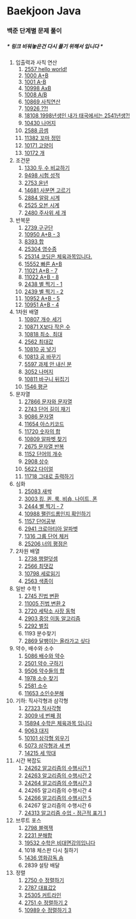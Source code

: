 # Baekjoon Java
### 백준 단계별 문제 풀이
##### * 링크 비워놓은건 다시 풀기 위해서 입니다 *

1. 입출력과 사칙 연산
   1. [2557 hello world!](https://github.com/wodnj5/Baekjoon/blob/main/src/Baekjoon2557.java)
   2. [1000 A+B](https://github.com/wodnj5/Baekjoon/blob/main/src/Baekjoon1000.java)
   3. [1001 A-B](https://github.com/wodnj5/Baekjoon/blob/main/src/Baekjoon1001.java)
   4. [10998 AxB](https://github.com/wodnj5/Baekjoon/blob/main/src/Baekjoon10998.java)
   5. [1008 A/B](https://github.com/wodnj5/Baekjoon/blob/main/src/Baekjoon1008.java)
   6. [10869 사칙연산](https://github.com/wodnj5/Baekjoon/blob/main/src/Baekjoon10869.java)
   7. [10926 ??!](https://github.com/wodnj5/Baekjoon/blob/main/src/Baekjoon10926.java)
   8. [18108 1998년생인 내가 태국에서는 2541년생?!](https://github.com/wodnj5/Baekjoon/blob/main/src/Baekjoon18108.java)
   9. [10430 나머지](https://github.com/wodnj5/Baekjoon/blob/main/src/Baekjoon10430.java)
   10. [2588 곱셈](https://github.com/wodnj5/Baekjoon/blob/main/src/Baekjoon2588.java)
   11. [11382 꼬마 정민](https://github.com/wodnj5/Baekjoon/blob/main/src/Baekjoon11382.java)
   12. [10171 고양이](https://github.com/wodnj5/Baekjoon/blob/main/src/Baekjoon10171.java)
   13. [10172 개](https://github.com/wodnj5/Baekjoon/blob/main/src/Baekjoon10172.java)
2. 조건문
   1. [1330 두 수 비교하기](https://github.com/wodnj5/Baekjoon/blob/main/src/Baekjoon1330.java)
   2. [9498 시험 성적](https://github.com/wodnj5/Baekjoon/blob/main/src/Baekjoon9498.java)
   3. [2753 윤년](https://github.com/wodnj5/Baekjoon/blob/main/src/Baekjoon2753.java)
   4. [14681 사분면 고르기](https://github.com/wodnj5/Baekjoon/blob/main/src/Baekjoon14681.java)
   5. [2884 알람 시계](https://github.com/wodnj5/Baekjoon/blob/main/src/Baekjoon2884.java)
   6. [2525 오븐 시계](https://github.com/wodnj5/Baekjoon/blob/main/src/Baekjoon2525.java)
   7. [2480 주사위 세 개](https://github.com/wodnj5/Baekjoon/blob/main/src/Baekjoon2480.java)
3. 반복문
   1. [2739 구구단](https://github.com/wodnj5/Baekjoon/blob/main/src/Baekjoon2739.java)
   2. [10950 A+B - 3](https://github.com/wodnj5/Baekjoon/blob/main/src/Baekjoon10950.java)
   3. [8393 합](https://github.com/wodnj5/Baekjoon/blob/main/src/Baekjoon8393.java)
   4. [25304 영수증](https://github.com/wodnj5/Baekjoon/blob/main/src/Baekjoon25304.java)
   5. [25314 코딩은 체육과목입니다.](https://github.com/wodnj5/Baekjoon/blob/main/src/Baekjoon25314.java)
   6. [15552 빠른 A+B](https://github.com/wodnj5/Baekjoon/blob/main/src/Baekjoon15552.java)
   7. [11021 A+B - 7](https://github.com/wodnj5/Baekjoon/blob/main/src/Baekjoon11021.java)
   8. [11022 A+B - 8](https://github.com/wodnj5/Baekjoon/blob/main/src/Baekjoon11022.java)
   9. [2438 별 찍기 - 1](https://github.com/wodnj5/Baekjoon/blob/main/src/Baekjoon2438.java)
   10. [2439 별 찍기 - 2](https://github.com/wodnj5/Baekjoon/blob/main/src/Baekjoon2439.java)
   11. [10952 A+B - 5](https://github.com/wodnj5/Baekjoon/blob/main/src/Baekjoon10952.java)
   12. [10951 A+B - 4](https://github.com/wodnj5/Baekjoon/blob/main/src/Baekjoon10951.java)
4. 1차원 배열
   1. [10807 개수 세기](https://github.com/wodnj5/Baekjoon/blob/main/src/Baekjoon10807.java)
   2. [10871 X보다 작은 수](https://github.com/wodnj5/Baekjoon/blob/main/src/Baekjoon10871.java)
   3. [10818 최소, 최대](https://github.com/wodnj5/Baekjoon/blob/main/src/Baekjoon10818.java)
   4. [2562 최대값](https://github.com/wodnj5/Baekjoon/blob/main/src/Baekjoon2562.java)
   5. [10810 공 넣기](https://github.com/wodnj5/Baekjoon/blob/main/src/Baekjoon10810.java)
   6. [10813 공 바꾸기](https://github.com/wodnj5/Baekjoon/blob/main/src/Baekjoon10813.java)
   7. [5597 과제 안 내신 분](https://github.com/wodnj5/Baekjoon/blob/main/src/Baekjoon5597.java)
   8. [3052 나머지](https://github.com/wodnj5/Baekjoon/blob/main/src/Baekjoon3052.java)
   9. [10811 바구니 뒤집기](https://github.com/wodnj5/Baekjoon/blob/main/src/Baekjoon10811.java)
   10. [1546 평균](https://github.com/wodnj5/Baekjoon/blob/main/src/Baekjoon1546.java)
5. 문자열
   1. [27866 문자와 문자열](https://github.com/wodnj5/Baekjoon/blob/main/src/Baekjoon27866.java)
   2. [2743 단어 길이 재기](https://github.com/wodnj5/Baekjoon/blob/main/src/Baekjoon2743.java)
   3. [9086 문자열](https://github.com/wodnj5/Baekjoon/blob/main/src/Baekjoon9086.java)
   4. [11654 아스키코드](https://github.com/wodnj5/Baekjoon/blob/main/src/Baekjoon11654.java)
   5. [11720 숫자의 합](https://github.com/wodnj5/Baekjoon/blob/main/src/Baekjoon11720.java)
   6. [10809 알파벳 찾기](https://github.com/wodnj5/Baekjoon/blob/main/src/Baekjoon10809.java)
   7. [2675 문자열 반복](https://github.com/wodnj5/Baekjoon/blob/main/src/Baekjoon2675.java)
   8. [1152 단어의 개수](https://github.com/wodnj5/Baekjoon/blob/main/src/Baekjoon1152.java)
   9. [2908 상수](https://github.com/wodnj5/Baekjoon/blob/main/src/Baekjoon2908.java)
   10. [5622 다이얼](https://github.com/wodnj5/Baekjoon/blob/main/src/Baekjoon5622.java)
   11. [11718 그대로 출력하기](https://github.com/wodnj5/Baekjoon/blob/main/src/Baekjoon11718.java)
6. 심화
   1. [25083 새싹](https://github.com/wodnj5/Baekjoon/blob/main/src/Baekjoon25803.java)
   2. [3003 킹, 퀸, 룩, 비숍, 나이트, 폰](https://github.com/wodnj5/Baekjoon/blob/main/src/Baekjoon3003.java)
   3. [2444 별 찍기 - 7](https://github.com/wodnj5/Baekjoon/blob/main/src/Baekjoon2444.java)
   4. [10988 팰린드롬인지 확인하기](https://github.com/wodnj5/Baekjoon/blob/main/src/Baekjoon10988.java)
   5. [1157 단어공부](https://github.com/wodnj5/Baekjoon/blob/main/src/Baekjoon1157.java)
   6. [2941 크로아티아 알파벳](https://github.com/wodnj5/Baekjoon/blob/main/src/Baekjoon2941.java)
   7. [1316 그룹 단어 체커](https://github.com/wodnj5/Baekjoon/blob/main/src/Baekjoon1316.java)
   8. [25206 너의 평점은](https://github.com/wodnj5/Baekjoon/blob/main/src/Baekjoon25206.java)
7. 2차원 배열
   1. [2738 행렬덧셈](https://github.com/wodnj5/Baekjoon/blob/main/src/Baekjoon2738.java)
   2. [2566 최댓값](https://github.com/wodnj5/Baekjoon/blob/main/src/Baekjoon2566.java)
   3. [10798 세로읽기](https://github.com/wodnj5/Baekjoon/blob/main/src/Baekjoon10798.java)
   4. [2563 색종이](https://github.com/wodnj5/Baekjoon/blob/main/src/Baekjoon2563.java)
8. 일반 수학 1
   1. [2745 진법 변환](https://github.com/wodnj5/Baekjoon/blob/main/src/Baekjoon2745.java)
   2. [11005 진법 변환 2](https://github.com/wodnj5/Baekjoon/blob/main/src/Baekjoon11005.java)
   3. [2720 세탁소 사장 동혁](https://github.com/wodnj5/Baekjoon/blob/main/src/Baekjoon2720.java)
   4. [2903 중앙 이동 알고리즘](https://github.com/wodnj5/Baekjoon/blob/main/src/Baekjoon2903.java)
   5. [2292 벌집](https://github.com/wodnj5/Baekjoon/blob/main/src/Baekjoon2292.java)
   6. 1193 분수찾기
   7. [2869 달팽이는 올라가고 싶다](https://github.com/wodnj5/Baekjoon/blob/main/src/Baekjoon2869.java)
9. 약수, 배수와 소수
   1. [5086 배수와 약수](https://github.com/wodnj5/Baekjoon/blob/main/src/Baekjoon5086.java)
   2. [2501 약수 구하기](https://github.com/wodnj5/Baekjoon/blob/main/src/Baekjoon2501.java)
   3. [9506 약수들의 합](https://github.com/wodnj5/Baekjoon/blob/main/src/Baekjoon9506.java)
   4. [1978 소수 찾기](https://github.com/wodnj5/Baekjoon/blob/main/src/Baekjoon1978.java)
   5. [2581 소수](https://github.com/wodnj5/Baekjoon/blob/main/src/Baekjoon2581.java)
   6. [11653 소인수분해](https://github.com/wodnj5/Baekjoon/blob/main/src/Baekjoon11653.java)
10. 기하: 직사각형과 삼각형
    1. [27323 직사각형](https://github.com/wodnj5/Baekjoon/blob/main/src/Baekjoon27323.java)
    2. [3009 네 번째 점](https://github.com/wodnj5/Baekjoon/blob/main/src/Baekjoon3009.java)
    3. [15894 수학은 체육과목 입니다](https://github.com/wodnj5/Baekjoon/blob/main/src/Baekjoon15894.java)
    4. [9063 대지](https://github.com/wodnj5/Baekjoon/blob/main/src/Baekjoon9063.java)
    5. [10101 삼각형 외우기](https://github.com/wodnj5/Baekjoon/blob/main/src/Baekjoon10101.java)
    6. [5073 삼각형과 세 변](https://github.com/wodnj5/Baekjoon/blob/main/src/Baekjoon5073.java)
    7. [14215 세 막대](https://github.com/wodnj5/Baekjoon/blob/main/src/Baekjoon14215.java)
11. 시간 복잡도
    1. [24262 알고리즘의 수행시간 1](https://github.com/wodnj5/Baekjoon/blob/main/src/Baekjoon24262.java)
    2. [24263 알고리즘의 수행시간 2](https://github.com/wodnj5/Baekjoon/blob/main/src/Baekjoon24263.java)
    3. [24264 알고리즘의 수행시간 3](https://github.com/wodnj5/Baekjoon/blob/main/src/Baekjoon24264.java)
    4. 24265 알고리즘의 수행시간 4
    5. [24266 알고리즘의 수행시간 5](https://github.com/wodnj5/Baekjoon/blob/main/src/Baekjoon24266.java)
    6. 24267 알고리즘의 수행시간 6
    7. [24313 알고리즘 수업 - 점근적 표기 1](https://github.com/wodnj5/Baekjoon/blob/main/src/Baekjoon24313.java)
12. 브루트 포스
    1. [2798 블랙잭](https://github.com/wodnj5/Baekjoon/blob/main/src/Baekjoon2798.java)
    2. [2231 분해합](https://github.com/wodnj5/Baekjoon/blob/main/src/Baekjoon2231.java)
    3. [19532 수학은 비대면강의입니다](https://github.com/wodnj5/Baekjoon/blob/main/src/Baekjoon19532.java)
    4. 1018 체스판 다시 칠하기
    5. [1436 영화감독 숌](https://github.com/wodnj5/Baekjoon/blob/main/src/Baekjoon1436.java)
    6. 2839 설탕 배달
13. 정렬
    1. [2750 수 정렬하기](https://github.com/wodnj5/Baekjoon/blob/main/src/Baekjoon2750.java)
    2. [2787 대표값2](https://github.com/wodnj5/Baekjoon/blob/main/src/Baekjoon2587.java)
    3. [25305 커트라인](https://github.com/wodnj5/Baekjoon/blob/main/src/Baekjoon25305.java)
    4. [2751 수 정렬하기 2](https://github.com/wodnj5/Baekjoon/blob/main/src/Baekjoon2751.java)
    5. [10989 수 정렬하기 3](https://github.com/wodnj5/Baekjoon/blob/main/src/Baekjoon10989.java)